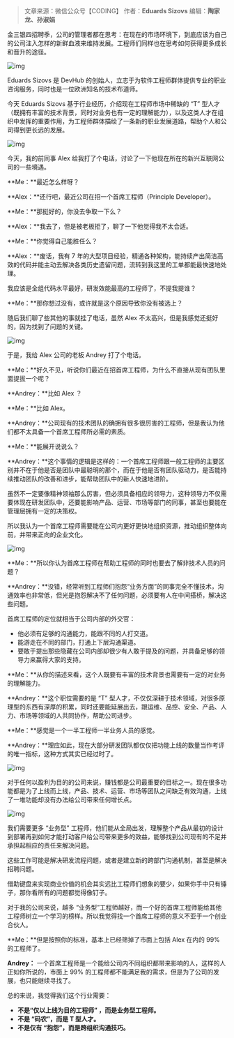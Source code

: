 >文章来源：微信公众号【CODING】
作者：**Eduards Sizovs**
编辑：**陶家龙、孙淑娟**

金三银四招聘季，公司的管理者都在思考：在现在的市场环境下，到底应该为自己的公司注入怎样的新鲜血液来维持发展。工程师们同样也在思考如何获得更多成长和晋升的途径。

![img](http://upload-images.jianshu.io/upload_images/6943526-b03a59efc49d28e5?imageMogr2/auto-orient/strip%7CimageView2/2/w/1240)

Eduards Sizovs 是 DevHub 的创始人，立志于为软件工程师群体提供专业的职业咨询服务，同时也是一位欧洲知名的技术布道师。

今天 Eduards Sizovs 基于行业经历，介绍现在工程师市场中稀缺的 “T” 型人才（既拥有丰富的技术背景，同时对业务也有一定的理解能力），以及这类人才在组织中发挥的重要作用，为工程师群体描绘了一条新的职业发展道路，帮助个人和公司得到更长远的发展。

![img](http://upload-images.jianshu.io/upload_images/6943526-eb9d8cc49f193b8d?imageMogr2/auto-orient/strip%7CimageView2/2/w/1240)

今天，我的前同事 Alex 给我打了个电话，讨论了一下他现在所在的新兴互联网公司的一些境遇。

**Me：**最近怎么样呀？

**Alex：**还行吧，最近公司在招一个首席工程师（Principle Developer）。

**Me：**那挺好的，你没去争取一下么？

**Alex：**我去了，但是被老板拒了，聊了一下他觉得我不太合适。

**Me：**你觉得自己能胜任么？

**Alex：**废话，我有 7 年的大型项目经验，精通各种架构，能持续产出简洁高效的代码并能主动去解决各类历史遗留问题，流转到我这里的工单都能最快速地处理。

我应该是全组代码水平最好，研发效能最高的工程师了，不提我提谁？

**Me：**那你想过没有，或许就是这个原因导致你没有被选上？

随后我们聊了些其他的事就挂了电话，虽然 Alex 不太高兴，但是我感觉还挺好的，因为找到了问题的关键。

![img](http://upload-images.jianshu.io/upload_images/6943526-e158ef4696317904?imageMogr2/auto-orient/strip%7CimageView2/2/w/1240)

于是，我给 Alex 公司的老板 Andrey 打了个电话。

**Me：**好久不见，听说你们最近在招首席工程师，为什么不直接从现有团队里面提拔一个呢？

**Andrey：**比如 Alex ？

**Me：**比如 Alex。

**Andrey：**公司现有的技术团队的确拥有很多很厉害的工程师，但是我认为他们都不太具备一个首席工程师所必需的素质。

**Me：**能展开说说么？

**Andrey：**这个事情的逻辑是这样的：一个首席工程师跟一般工程师的主要区别并不在于他是否是团队中最聪明的那个，而在于他是否有团队驱动力，是否能持续推动团队的改善和进步，能帮助团队中的新人快速地进阶。

虽然不一定要像精神领袖那么厉害，但必须具备相应的领导力，这种领导力不仅需要体现在研发团队中，还要能影响产品、运营、市场等部门的同事，甚至也要能在管理层拥有一定的决策权。

所以我认为一个首席工程师需要能在公司内更好更快地组织资源，推动组织整体向前，并带来正向的企业文化。

![img](http://upload-images.jianshu.io/upload_images/6943526-771f40141d018cf3?imageMogr2/auto-orient/strip%7CimageView2/2/w/1240)

**Me：**所以你认为首席工程师在帮助工程师的同时也要去了解非技术人员的问题？

**Andrey：**没错，经常听到工程师们抱怨“业务方面”的同事完全不懂技术，沟通效率也非常低，但光是抱怨解决不了任何问题，必须要有人在中间搭桥，解决这些问题。

首席工程师的定位就相当于公司内部的外交官：

*   他必须有足够的沟通能力，能跟不同的人打交道。
*   能游走在不同的部门，打通上下层沟通渠道。
*   要敢于提出那些隐藏在公司内部却很少有人敢于提及的问题，并具备足够的领导力来赢得大家的支持。

**Me：**从你的描述来看，这个人既要有丰富的技术背景也需要有一定的对业务的理解能力。

**Andrey：**这个职位需要的是 “T” 型人才，不仅仅深耕于技术领域，对很多原理型的东西有深厚的积累，同时还要能延展出去，跟运维、品控、安全、产品、人力、市场等领域的人共同协作，帮助公司进步。

**Me：**感觉是一个一半工程师一半业务人员的感觉。

**Andrey：**理应如此，现在大部分研发团队都仅仅把功能上线的数量当作考评的唯一指标，这种方式其实已经过时了。

![img](http://upload-images.jianshu.io/upload_images/6943526-72c0e1326149d0b6?imageMogr2/auto-orient/strip)

对于任何以盈利为目的的公司来说，赚钱都是公司最重要的目标之一。现在很多功能都是为了上线而上线，产品、技术、运营、市场等团队之间缺乏有效沟通，上线了一堆功能却没有办法给公司带来任何增长点。

![img](http://upload-images.jianshu.io/upload_images/6943526-23933fce65605179?imageMogr2/auto-orient/strip%7CimageView2/2/w/1240)

我们需要更多 “业务型” 工程师，他们能从全局出发，理解整个产品从最初的设计到部署再到如何才能打动客户给公司带来更多的效益，能够找到公司现有的不足并承担起相应的责任来解决问题。

这些工作可能是解决研发流程问题，或者是建立新的跨部门沟通机制，甚至是解决招聘问题。

借助键盘来实现商业价值的机会其实远比工程师们想象的要少，如果你手中只有锤子，那你看所有的问题都觉得像钉子。

对于我的公司来说，越多 “业务型”工程师越好，而一个好的首席工程师能给其他工程师树立一个学习的榜样。所以我觉得找一个首席工程师的意义不亚于一个创业合伙人。

**Me：**但是按照你的标准，基本上已经筛掉了市面上包括 Alex 在内的 99% 的工程师了。

**Andrey：** 一个首席工程师是一个能给公司内不同组织都带来影响的人，这样的人正如你所说的，市面上 99% 的工程师都不能满足我的需求，但是为了公司的发展，也只能继续寻找了。

总的来说，我觉得我们这个行业需要：

*   **不是“仅以上线为目的工程师” ，而是业务型工程师。**
*   **不是 “码农”，而是 T 型人才。**
*   **不是仅有 “抱怨”，而是跨组织沟通技巧。**


